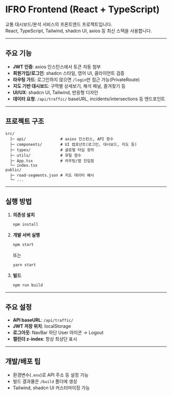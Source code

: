 # IFRO Frontend (React + TypeScript)

교통 대시보드/분석 서비스의 프론트엔드 프로젝트입니다.  
React, TypeScript, Tailwind, shadcn UI, axios 등 최신 스택을 사용합니다.

---

## 주요 기능

- **JWT 인증**: axios 인스턴스에서 토큰 자동 첨부
- **회원가입/로그인**: shadcn 스타일, 영어 UI, 클라이언트 검증
- **라우팅 가드**: 로그인하지 않으면 `/login`만 접근 가능(PrivateRoute)
- **지도 기반 대시보드**: 구역별 상세보기, 해석 패널, 즐겨찾기 등
- **UI/UX**: shadcn UI, Tailwind, 반응형 디자인
- **데이터 요청**: `/api/traffic/` baseURL, incidents/intersections 등 엔드포인트

---

## 프로젝트 구조

```
src/
  ├─ api/               # axios 인스턴스, API 함수
  ├─ components/        # UI 컴포넌트(로그인, 대시보드, 지도 등)
  ├─ types/             # 글로벌 타입 정의
  ├─ utils/             # 유틸 함수
  ├─ App.tsx            # 라우팅/앱 진입점
  └─ index.tsx
public/
  ├─ road-segments.json # 지도 데이터 예시
  └─ ...
```

---

## 실행 방법

1. **의존성 설치**
   ```sh
   npm install
   ```

2. **개발 서버 실행**
   ```sh
   npm start
   ```
   또는
   ```sh
   yarn start
   ```

3. **빌드**
   ```sh
   npm run build
   ```

---

## 주요 설정

- **API baseURL**: `/api/traffic/`
- **JWT 저장 위치**: localStorage
- **로그아웃**: NavBar 하단 User 아이콘 → Logout
- **캘린더 z-index**: 항상 최상단 표시

---

## 개발/배포 팁

- 환경변수(`.env`)로 API 주소 등 설정 가능
- 빌드 결과물은 `/build` 폴더에 생성
- Tailwind, shadcn UI 커스터마이징 가능
